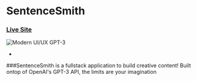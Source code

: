 # SentenceSmith

### [Live Site](https:juansolano.netlify.app)

![Modern UI/UX GPT-3](https://i.ibb.co/TR5LW9z/image.png)

-
###SentenceSmith is a fullstack application to build creative content! 
Built ontop of OpenAI's GPT-3 API, the limits are your imagination
